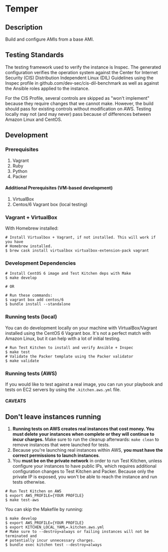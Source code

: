 # Temper

## Description

Build and configure AMIs from a base AMI.

## Testing Standards

The testing framework used to verify the instance is Inspec. The generated
configuration verifies the operation system against the Center for Internet
Security (CIS) Distribution Independent Linux (DIL) Guidelines using the Inspec
profile in github.com/dev-sec/cis-dil-benchmark as well as against the Ansible
roles applied to the instance.

For the CIS Profile, several controls are skipped as "won't implement" because
they require changes that we cannot make. However, the build should pass for
existing controls without modification on AWS. Testing locally may not (and may
never) pass because of differences between Amazon Linux and CentOS.

## Development

### Prerequisites

1. Vagrant
2. Ruby
3. Python
4. Packer

#### Additional Prerequisites (VM-based development)

1. VirtualBox
2. Centos/6 Vagrant box (local testing)

### Vagrant + VirtualBox

With Homebrew installed:

```Shell
# Install Virtualbox + Vagrant, if not installed. This will work if you have
# Homebrew installed.
$ brew cask install virtualbox virtualbox-extension-pack vagrant
```

### Development Dependencies


```Shell
# Install CentOS 6 image and Test Kitchen deps with Make
$ make develop

# OR

# Run these commands:
$ vagrant box add centos/6
$ bundle install --standalone
```

### Running tests (local)

You can do development locally on your machine with VirtualBox/Vagrant
installed using the CentOS 6 Vagrant box. It's not a perfect match with Amazon
Linux, but it can help with a lot of initial testing.

```Shell
# Run Test Kitchen to install and verify Ansible + Inspec
$ make test
# Validate the Packer template using the Packer validator
$ make validate
```

### Running tests (AWS)

If you would like to test against a real image, you can run your playbook and
tests on EC2 servers by using the `.kitchen.aws.yml` file.

#### CAVEATS

## Don't leave instances running

1. **Running tests on AWS creates real instances that cost money. You must
   delete your instances when complete or they will continue to incur charges.**
   Make sure to run the cleanup afterwards: `make clean` to remove instances
   that were launched for tests.
2. Because you're launching real instances within AWS, **you must have the
   correct permissions to launch instances**.
3. You **must be on the private network** in order to run Test Kitchen, unless
   configure your instances to have public IPs, which requires additional
   configuration changes to Test Kitchen and Packer. Because only the private IP
   is exposed, you won't be able to reach the instance and run tests otherwise.

```Shell
# Run Test Kitchen on AWS
$ export AWS_PROFILE={YOUR PROFILE}
$ make test-aws
```

You can skip the Makefile by running:

```Shell
$ make develop
$ export AWS_PROFILE={YOUR PROFILE}
$ export KITCHEN_LOCAL_YAML=.kitchen.aws.yml
# Make sure to --destroy=always or failing instances will not be terminated and
# potentially incur unnecessary charges.
$ bundle exec kitchen test --destroy=always
```
